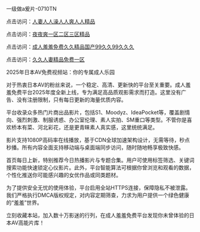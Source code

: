 一级做a爰片-0710TN 

点击访问：<a href="https://heiliaoe8ajia.pages.dev">人妻人人澡人人爽人人精品</a>

点击访问：<a href="https://heiliaoxwd5i8.pages.dev">夜夜爽一区二区三区精品</a>

点击访问：<a href="https://heiliaoll4qsx.pages.dev">成人羞羞免费久久精品国产99久久99久久久</a>

点击访问：<a href="https://heiliao2dmwwy.pages.dev">久久人妻精品免费一区</a>   

2025年日本AV免费视频站：你的专属成人乐园

对于热衷日本AV的粉丝来说，一个稳定、高清、更新快的平台至关重要。成人羞羞免费平台2025年度全新上线，专为满足高品质观影需求而打造。这里没有广告、没有注册限制，只有每日更新的海量优质内容。

平台收录众多热门片商出品影片，包括S1、Moodyz、IdeaPocket等，覆盖剧情向、强烈刺激、制服诱惑、办公室伦理、素人实拍、SM重口等类型。不管你是喜欢桥本有菜、河北彩花，还是更青睐素人真实感，这里统统满足。

影片支持1080P高码率在线播放，基于CDN全球加速架构设计，无需等待，秒点秒播。所有内容全面支持移动端与桌面端同步访问，随时随地畅享极致快感。

首页每日上新，特别推荐今日热播影片与专题合集。用户可使用标签筛选、关键词搜索功能快速锁定心仪影片。此外，平台智能算法可根据你曾浏览和观看的数据，个性化推送你可能感兴趣的女优作品或同类题材。

为了提供安全无忧的使用体验，平台启用全站HTTPS连接，保障隐私不被泄露。我们严格执行DMCA版权规定，对内容定期筛查，力求为用户提供一个绿色健康的“羞羞”世界。

立刻收藏本站，加入数十万影迷的行列，在成人羞羞免费平台发现你未曾体验的日本AV高能片库！

<span style="display:none;">[Canonical link]  ( https://github.com/tnn1205/riben88888 ）</span> 
